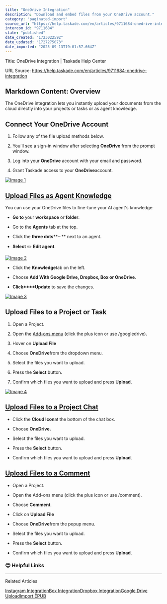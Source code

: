 ```yaml
---
title: "OneDrive Integration"
description: "Download and embed files from your OneDrive account."
category: "paginated-import"
source_url: "https://help.taskade.com/en/articles/9711684-onedrive-integration"
intercom_id: "9711684"
state: "published"
date_created: "1723022592"
date_updated: "1727275073"
date_imported: "2025-09-13T19:01:57.664Z"
---
```


Title: OneDrive Integration | Taskade Help Center

URL Source: https://help.taskade.com/en/articles/9711684-onedrive-integration

Markdown Content:
**Overview**
------------

The OneDrive integration lets you instantly upload your documents from the cloud directly into your projects or tasks or as agent knowledge.

**Connect Your OneDrive Account**
---------------------------------

1.   Follow any of the file upload methods below.

2.   You'll see a sign-in window after selecting **OneDrive** from the prompt window.

3.   Log into your **OneDrive** account with your email and password.

4.   Grant Taskade access to your **OneDrive**account.

[![Image 1](https://downloads.intercomcdn.com/i/o/1137621496/f1be811c300137c69dcd310c/one-drive-authorize.jpg?expires=1757791800&signature=0fbda38af8f00999cf5752586c14249b019799c016226584976b7f8074767de6&req=dSEkEc98nIVWX%2FMW1HO4zec4y7SCMk1PpP%2Fvy6kVSX%2F%2FvUXKI8uhfQ5GDjwG%0AVkGe9HLNPOYymhKvpF0%3D%0A)](https://downloads.intercomcdn.com/i/o/1137621496/f1be811c300137c69dcd310c/one-drive-authorize.jpg?expires=1757791800&signature=0fbda38af8f00999cf5752586c14249b019799c016226584976b7f8074767de6&req=dSEkEc98nIVWX%2FMW1HO4zec4y7SCMk1PpP%2Fvy6kVSX%2F%2FvUXKI8uhfQ5GDjwG%0AVkGe9HLNPOYymhKvpF0%3D%0A)

[Upload Files as Agent Knowledge](https://help.taskade.com/en/articles/9495190-agent-knowledge-data)
----------------------------------------------------------------------------------------------------

You can use your OneDrive files to fine-tune your AI agent's knowledge:

*   **Go to** your **workspace** or **folder**.

*   Go to the **Agents** tab at the top.

*   Click the **three dots****···** next to an agent.

*   **Select** ✏️ **Edit agent**.

[![Image 2](https://downloads.intercomcdn.com/i/o/1137620143/3e128f9c9ebb2ad9e1bdff97/edit-agent.jpg?expires=1757791800&signature=b1c4d1db7081368e0655df187c313cc43f8dc6a0cbe2418cbf1e419cc615d828&req=dSEkEc98nYBbWvMW1HO4zdkjzhQZBeUD0QDlh9%2FHgWyBXILeuuM1T3Uq7EWH%0A3WuoIQ7ddlrUPkTAB34%3D%0A)](https://downloads.intercomcdn.com/i/o/1137620143/3e128f9c9ebb2ad9e1bdff97/edit-agent.jpg?expires=1757791800&signature=b1c4d1db7081368e0655df187c313cc43f8dc6a0cbe2418cbf1e419cc615d828&req=dSEkEc98nYBbWvMW1HO4zdkjzhQZBeUD0QDlh9%2FHgWyBXILeuuM1T3Uq7EWH%0A3WuoIQ7ddlrUPkTAB34%3D%0A)

*   Click the **Knowledge**tab on the left.

*   Choose **Add With Google Drive, Dropbox, Box or OneDrive**.

*   **Click****Update** to save the changes.

[![Image 3](https://downloads.intercomcdn.com/i/o/1137621075/7a198bbeff7e9808f37ad205/upload-knowledge.jpg?expires=1757791800&signature=bc2954e9be2ca85e24e2acd4766b8ffad39fd062d37788a39c32fb57a346a8a6&req=dSEkEc98nIFYXPMW1HO4zYVzX5h82Nm9nV1C50J61EU%2BNTYC5%2F%2BJm9TeAR86%0Adm5PHKcE3w8pk7g0VSY%3D%0A)](https://downloads.intercomcdn.com/i/o/1137621075/7a198bbeff7e9808f37ad205/upload-knowledge.jpg?expires=1757791800&signature=bc2954e9be2ca85e24e2acd4766b8ffad39fd062d37788a39c32fb57a346a8a6&req=dSEkEc98nIFYXPMW1HO4zYVzX5h82Nm9nV1C50J61EU%2BNTYC5%2F%2BJm9TeAR86%0Adm5PHKcE3w8pk7g0VSY%3D%0A)

**Upload Files to a Project or Task**
-------------------------------------

1.   Open a Project.

2.   Open the [Add-ons menu](https://help.taskade.com/en/articles/8958443-task-add-ons) (click the plus icon or use /googledrive).

3.   Hover on **Upload File**

4.   Choose **OneDrive**from the dropdown menu.

5.   Select the files you want to upload.

6.   Press the **Select** button.

7.   Confirm which files you want to upload and press **Upload**.

[![Image 4](https://downloads.intercomcdn.com/i/o/1137627826/1f7083525d1d2da0ff7fa0e7/upload-to-task.jpg?expires=1757791800&signature=1a016b190151a444bb91d0a5d41807400ee83be36c057af5c64677c2924faa0c&req=dSEkEc98moldX%2FMW1HO4zbEBtsPKMYjc%2BjCjFvmO6lNGZI57jDHK9MfGz2hz%0AAV6IiY6AfEoz8MkKUfg%3D%0A)](https://downloads.intercomcdn.com/i/o/1137627826/1f7083525d1d2da0ff7fa0e7/upload-to-task.jpg?expires=1757791800&signature=1a016b190151a444bb91d0a5d41807400ee83be36c057af5c64677c2924faa0c&req=dSEkEc98moldX%2FMW1HO4zbEBtsPKMYjc%2BjCjFvmO6lNGZI57jDHK9MfGz2hz%0AAV6IiY6AfEoz8MkKUfg%3D%0A)

**[Upload Files to a Project Chat](https://help.taskade.com/en/articles/8958420-chat-and-messaging)**
-----------------------------------------------------------------------------------------------------

*   Click the **Cloud Icon**at the bottom of the chat box.

*   Choose **OneDrive.**

*   Select the files you want to upload.

*   Press the **Select** button.

*   Confirm which files you want to upload and press **Upload**.

**[Upload Files to a Comment](https://help.taskade.com/en/articles/8958421-project-comments)**
----------------------------------------------------------------------------------------------

*   Open a Project.

*   Open the Add-ons menu (click the plus icon or use /comment).

*   Choose **Comment**.

*   Click on **Upload File**

*   Choose **OneDrive**from the popup menu.

*   Select the files you want to upload.

*   Press the **Select** button.

*   Confirm which files you want to upload and press **Upload**.

### **😊 Helpful Links**

* * *

Related Articles

[Instagram Integration](https://help.taskade.com/en/articles/8958532-instagram-integration)[Box Integration](https://help.taskade.com/en/articles/8958533-box-integration)[Dropbox Integration](https://help.taskade.com/en/articles/8958534-dropbox-integration)[Google Drive Upload](https://help.taskade.com/en/articles/8958535-google-drive-upload)[Import EPUB](https://help.taskade.com/en/articles/10316408-import-epub)
